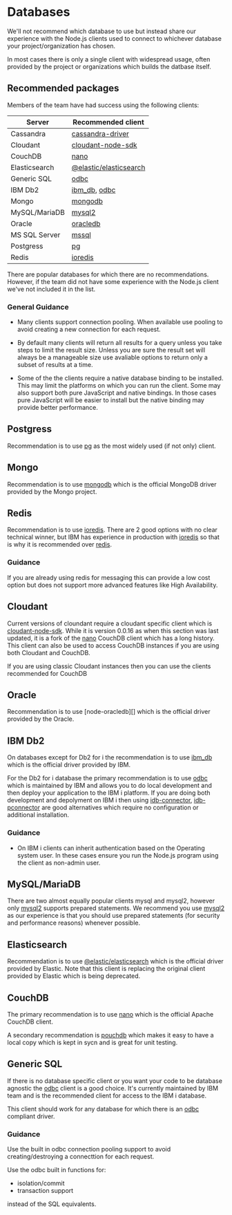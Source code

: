 # Databases

We'll not recommend which database to use but instead share
our experience with the Node.js clients used to connect
to whichever database your project/organization has chosen. 

In most cases there is only a single client with widespread
usage, often provided by the project or organizations which
builds the datbase itself.

## Recommended packages

Members of the team have had success using the following
clients:

| Server        | Recommended client           |
| ------------- | ---------------------------- |
| Cassandra     | [cassandra-driver][]         |
| Cloudant      | [cloudant-node-sdk][]        |
| CouchDB       | [nano][]                     |
| Elasticsearch | [@elastic/elasticsearch][]   |
| Generic SQL   | [odbc][]                     |
| IBM Db2       | [ibm_db][], [odbc][]         |
| Mongo         | [mongodb][]                  |
| MySQL/MariaDB | [mysql2][]                   |
| Oracle        | [oracledb][]                 |
| MS SQL Server | [mssql][]                    |
| Postgress     | [pg][]                       |
| Redis         | [ioredis][]                  |

There are popular databases for which there are
no recommendations. However, if the team did not
have some experience with the Node.js client we've not
included it in the list.

### General Guidance

* Many clients support connection pooling. When available use
  pooling to avoid creating a new connection for each request.

* By default many clients will return all results for a query
  unless you take steps to limit the result size. Unless you are
  sure the result set will always be a manageable size use
  avaliable options to return only a subset of results at a time.

* Some of the the clients require a native database binding
  to be installed. This may limit the platforms on which
  you can run the client. Some may also support both
  pure JavaScript and native bindings. In those cases
  pure JavaScript will be easier to install but the
  native binding may provide better performance.

## Postgress

Recommendation is to use [pg][] as the most
widely used (if not only) client.

## Mongo

Recommendation is to use [mongodb][] which is the
official MongoDB driver provided by the Mongo 
project.

## Redis

Recommendation is to use [ioredis][].
There are 2 good options with no clear technical winner, but IBM has experience
in production with [ioredis][] so that is why it is recommended over [redis][].

### Guidance

If you are already using redis for messaging this can provide a low cost option
but does not support more advanced features like High Availability.

## Cloudant

Current versions of cloundant require a cloudant specific client
which is [cloudant-node-sdk][]. While it is version 0.0.16 as when
this section was last updated, it is a fork of the [nano][] CouchDB
client which has a long history. This client can also be used
to access CouchDB instances if you are using both Cloudant and
CouchDB.

If you are using classic Cloudant instances then you can use the clients
recommended for CouchDB

## Oracle

Recommendation is to use [node-oracledb][] which is the
official driver provided by the Oracle.

## IBM Db2

On databases except for Db2 for i the recommendation is to
use [ibm_db][] which is the official driver provided by IBM.

For the Db2 for i database the primary recommendation is to
use [odbc][] which is maintained by IBM and allows you to
do local development and then deploy your application
to the IBM i platform. If you are doing both development and
depolyment on IBM i then using [idb-connector][], [idb-pconnector][]
are good alternatives which require no configuration
or additional installation.

### Guidance

* On IBM i clients can inherit authentication based on the Operating
  system user. In these cases ensure you run the Node.js program
  using the client as non-admin user.

## MySQL/MariaDB

There are two almost equally popular clients mysql and mysql2, however
only [mysql2][] supports prepared statements. We recommend you
use [mysql2][] as our experience is that you should use prepared
statements (for security and performance reasons) whenever possible.

## Elasticsearch

Recommendation is to use [@elastic/elasticsearch][] which is the
official driver provided by Elastic. Note that this client is replacing
the original client provided by Elastic which is being deprecated.

## CouchDB

The primary recommendation is to use [nano][] which
is the official Apache CouchDB client.

A secondary recommendation is [pouchdb][] which makes it easy to
have a local copy which is kept in sycn and is great for unit testing.

## Generic SQL

If there is no database specific client or you want your code to be database
agnostic the [odbc][] client is a good choice. It's currently maintained by
IBM team and is the recommended client for access to the IBM i database.

This client should work for any database for which there is an
[odbc](https://github.com/microsoft/ODBC-Specification/blob/master/ODBC%204.0.md)
compliant driver.

### Guidance

Use the built in odbc connection pooling support to avoid creating/destroying
a connecttion for each request.

Use the odbc built in functions for:
* isolation/commit
* transaction support

instead of the SQL equivalents.


[ioredis]: https://www.npmjs.com/package/ioredis
[redis]: https://www.npmjs.com/package/redis
[pg]: https://www.npmjs.com/package/pg
[mongodb]: https://www.npmjs.com/package/mongodb
[oracledb]: https://www.npmjs.com/package/oracledb
[mysql]: https://www.npmjs.com/package/mysql
[mysql2]: https://www.npmjs.com/package/mysql2
[@elastic/elasticsearch]: https://www.npmjs.com/package/@elastic/elasticsearch
[odbc]: https://www.npmjs.com/package/odbc
[cassandra-driver]: https://www.npmjs.com/package/cassandra-driver
[idb-connector]: https://www.npmjs.com/package/idb-connector
[idb-pconnector]: https://www.npmjs.com/package/idb-pconnector
[ibm_db]: https://www.npmjs.com/package/ibm_db
[mssql]: https://npmjs.com/package/mssql
[cloudant-node-sdk]: https://github.com/IBM/cloudant-node-sdk
[nano]: https://www.npmjs.com/package/nano
[pouchdb]: https://www.npmjs.com/package/pouchdb
